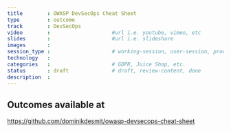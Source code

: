 ```yaml
---
title        : OWASP DevSecOps Cheat Sheet                   
type         : outcome
track        : DevSecOps
video        :                    #url i.e. youtube, vimeo, etc
slides       :                    #url i.e. slideshare
images       :
session_type :                    # working-session, user-session, product-session            
technology   :
categories   :                    # GDPR, Juice Shop, etc.
status       : draft              # draft, review-content, done
description  :
---
```


## Outcomes available at

https://github.com/dominikdesmit/owasp-devsecops-cheat-sheet

